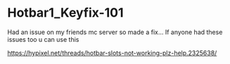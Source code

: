 # Hotbar1_Keyfix-101
Had an issue on my friends mc server so made a fix...
If anyone had these issues too u can use this

https://hypixel.net/threads/hotbar-slots-not-working-plz-help.2325638/
